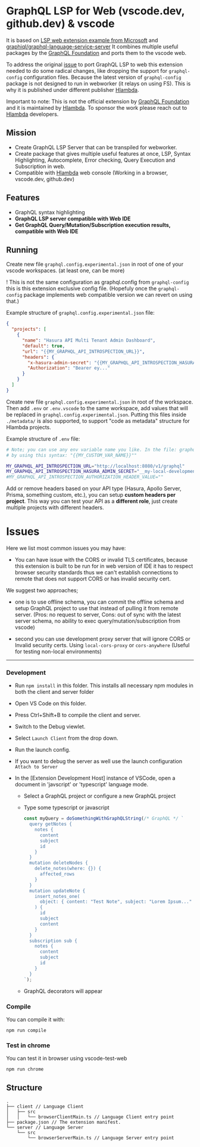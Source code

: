 # GraphQL LSP for Web (vscode.dev, github.dev) & vscode

It is based on [LSP web extension example from Microsoft](https://github.com/microsoft/vscode-extension-samples/tree/main/lsp-web-extension-sample) and [graphiql/graphql-language-service-server](https://github.com/graphql/graphiql/tree/main/packages/graphql-language-service-server)
It combines multiple useful packages by the [GraphQL Foundation](https://github.com/graphql/graphiql) and ports them to the vscode web.

To address the original [issue](https://github.com/graphql/graphiql/issues/2112) to port GraphQL LSP to web this extension needed to do some radical changes, like dropping the support for `graphql-config` configuration files. Because the latest version of `graphql-config` package is not designed to run in webworker (it relays on using FS). This is why it is published under different publisher [Hlambda](https://www.hlambda.io/).

Important to note: This is not the official extension by [GraphQL Foundation](https://graphql.org/foundation/) and it is maintained by [Hlambda](https://www.hlambda.io/). To sponsor the work please reach out to [Hlambda](https://www.hlambda.io/) developers.

## Mission

- Create GraphQL LSP Server that can be transpiled for webworker.
- Create package that gives multiple useful features at once, LSP, Syntax Highlighting, Autocomplete, Error checking, Query Execution and Subscription in web.
- Compatible with [Hlambda](https://www.hlambda.io/) web console (Working in a browser, vscode.dev, github.dev)

## Features

- GraphQL syntax highlighting
- **GraphQL LSP server compatible with Web IDE**
- **Get GraphQL Query/Mutation/Subscription execution results, compatible with Web IDE**

## Running

Create new file `graphql.config.experimental.json` in root of one of your vscode workspaces. (at least one, can be more)

! This is not the same configuration as graphql.config from `graphql-config` this is this extension exclusive config file. (Hopefuly once the `graphql-config` package implements web compatible version we can revert on using that.)

Example structure of `graphql.config.experimental.json` file:

```json
{
  "projects": [
    {
      "name": "Hasura API Multi Tenant Admin Dashboard",
      "default": true,
      "url": "{{MY_GRAPHQL_API_INTROSPECTION_URL}}",
      "headers": {
        "x-hasura-admin-secret": "{{MY_GRAPHQL_API_INTROSPECTION_HASURA_ADMIN_SECRET}}",
        "Authorization": "Bearer ey..."
      }
    }
  ]
}
```

Create new file `graphql.config.experimental.json` in root of the workspace.
Then add `.env` or `.env.vscode` to the same workspace, add values that will be replaced in `graphql.config.experimental.json`. Putting this files inside `./metadata/` is also supported, to support "code as metadata" structure for Hlambda projects.

Example structure of `.env` file:

```bash
# Note; you can use any env variable name you like. In the file: graphql-lsp-web.config.experimental.json
# by using this syntax: "{{MY_CUSTOM_VAR_NAME}}""

MY_GRAPHQL_API_INTROSPECTION_URL="http://localhost:8080/v1/graphql"
MY_GRAPHQL_API_INTROSPECTION_HASURA_ADMIN_SECRET="__my-local-development-password__"
#MY_GRAPHQL_API_INTROSPECTION_AUTHORIZATION_HEADER_VALUE=""

```

Add or remove headers based on your API type (Hasura, Apollo Server, Prisma, something custom, etc.), you can setup **custom headers per project**.
This way you can test your API as a **different role**, just create multiple projects with different headers.

# Issues

Here we list most common issues you may have:

- You can have issue with the CORS or invalid TLS certificates, because this extension is built to be run for in web version of IDE it has to respect browser security standards thus we can't establish connections to remote that does not support CORS or has invalid security cert.

We suggest two approaches;

- one is to use offline schema, you can commit the offline schema and setup GraphQL project to use that instead of pulling it from remote server. (Pros: no request to server, Cons: out of sync with the latest server schema, no ability to exec query/mutation/subscription from vscode)

- second you can use development proxy server that will ignore CORS or Invalid security certs. Using `local-cors-proxy` or `cors-anywhere` (Useful for testing non-local environments)

---

### Development

- Run `npm install` in this folder. This installs all necessary npm modules in both the client and server folder
- Open VS Code on this folder.
- Press Ctrl+Shift+B to compile the client and server.
- Switch to the Debug viewlet.
- Select `Launch Client` from the drop down.
- Run the launch config.
- If you want to debug the server as well use the launch configuration `Attach to Server`
- In the [Extension Development Host] instance of VSCode, open a document in 'javscript' or 'typescript' language mode.

  - Select a GraphQL project or configure a new GraphQL project

  - Type some typescript or javascript

    ```javascript
    const myQuery = doSomethingWithGraphQLString(/* GraphQL */ `
      query getNotes {
        notes {
          content
          subject
          id
        }
      }
      mutation deleteNodes {
        delete_notes(where: {}) {
          affected_rows
        }
      }
      mutation updateNote {
        insert_notes_one(
          object: { content: "Test Note", subject: "Lorem Ipsum..." }
        ) {
          id
          subject
          content
        }
      }
      subscription sub {
        notes {
          content
          subject
          id
        }
      }
    `);
    ```

  - GraphQL decorators will appear

### Compile

You can compile it with:

```
npm run compile
```

### Test in chrome

You can test it in browser using vscode-test-web

```
npm run chrome
```

## Structure

```
.
├── client // Language Client
│   ├── src
│   │   └── browserClientMain.ts // Language Client entry point
├── package.json // The extension manifest.
└── server // Language Server
    └── src
        └── browserServerMain.ts // Language Server entry point
```
